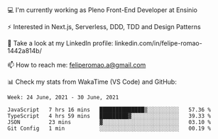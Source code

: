 💻 I'm currently working as Pleno Front-End Developer at Ensinio

⚡ Interested in Next.js, Serverless, DDD, TDD and Design Patterns

👥 Take a look at my LinkedIn profile: linkedin.com/in/felipe-romao-1442a814b/

📫 How to reach me: feliperomao.a@gmail.com

📊 Check my stats from WakaTime (VS Code) and GitHub:

<!--START_SECTION:waka-->
```text
Week: 24 June, 2021 - 30 June, 2021

JavaScript   7 hrs 16 mins   ██████████████▒░░░░░░░░░░   57.36 % 
TypeScript   4 hrs 59 mins   █████████▓░░░░░░░░░░░░░░░   39.33 % 
JSON         23 mins         ▓░░░░░░░░░░░░░░░░░░░░░░░░   03.10 % 
Git Config   1 min           ░░░░░░░░░░░░░░░░░░░░░░░░░   00.19 % 
```
<!--END_SECTION:waka-->
